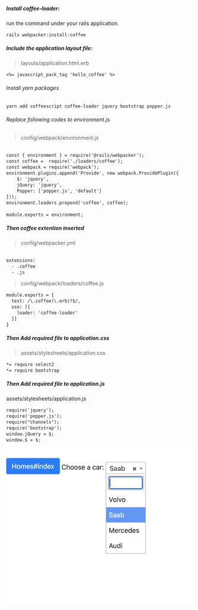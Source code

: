 ##### Install coffee-loader:

run the command under your rails application.

```
rails webpacker:install:coffee
```

##### Include the application layout file:
> layouts/application.html.erb
```
<%= javascript_pack_tag 'hello_coffee' %>
```

###### Install yarn packages

```
yarn add coffeescript coffee-loader jquery bootstrap popper.js
```

###### Replace following codes to environment.js

> config/webpack/environment.js
```

const { environment } = require('@rails/webpacker');
const coffee =  require('./loaders/coffee');
const webpack = require('webpack');
environment.plugins.append('Provide', new webpack.ProvidePlugin({
    $: 'jquery',
    jQuery: 'jquery',
    Popper: ['popper.js', 'default']
}));
environment.loaders.prepend('coffee', coffee);

module.exports = environment;
```

##### Then coffee extention inserted

> config/webpacker.yml
```

extensions:
  - .coffee
  - .js
```

> config/webpack/loaders/coffee.js
```
module.exports = {
  test: /\.coffee(\.erb)?$/,
  use: [{
    loader: 'coffee-loader'
  }]
}
```

##### Then Add required file to application.css

> assets/stylesheets/application.css
```
*= require select2
*= require bootstrap
```

##### Then Add required file to application.js

assets/stylesheets/application.js
```
require('jquery');
require('popper.js');
require("channels");
require('bootstrap');
window.jQuery = $;
window.$ = $;
```

![Screenshot](demo.png)

